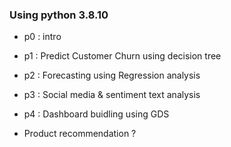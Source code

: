 ### Using python 3.8.10

- p0 : intro
- p1 : Predict Customer Churn using decision tree
- p2 : Forecasting using Regression analysis
- p3 : Social media & sentiment text analysis
- p4 : Dashboard buidling using GDS

- Product recommendation ?